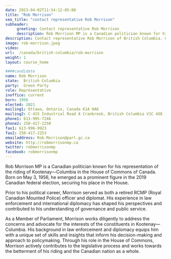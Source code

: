 ```yaml
---
date: 2023-04-02T11:54:12-05:00
title: "Rob Morrison"
seo_title: "contact representative Rob Morrison"
subheader:
     greeting: Contact representative Rob Morrison
     description: Rob Morrison MP is a Canadian politician known for his representation of the riding of Kootenay—Columbia in the House of Commons of Canada. Born on May 3, 1956, he emerged as a prominent figure in the 2019 Canadian federal election, securing his place in the House.
description: Contact representative Rob Morrison of British Columbia. Contact information for Rob Morrison includes email address, phone number, and mailing address.
image: rob-morrison.jpeg
video:
url:  /canada/british-columbia/rob-morrison
weight: 1
layout: course_home

####candidate
name: Rob Morrison
state:	British Columbia
party:	Green Party
role: Representative
inoffice: current
born: 1956
elected: 2021
mailing1: Ottawa, Ontario, Canada K1A 0A6
mailing2: C-415 Industrial Road A Cranbrook, British Columbia V1C 4X8
phone1: 613-995-7246
phone2: 250-417-2250
fax1: 613-996-9923
fax2: 250-417-2253
emailaddress: Rob.Morrison@parl.gc.ca
website: http://robmorrisonmp.ca
twitter: robmorrisonmp
facebook: robmorrisonmp
---
```


Rob Morrison MP is a Canadian politician known for his representation of the riding of Kootenay—Columbia in the House of Commons of Canada. Born on May 3, 1956, he emerged as a prominent figure in the 2019 Canadian federal election, securing his place in the House.

Prior to his political career, Morrison served as both a retired RCMP (Royal Canadian Mounted Police) officer and diplomat. His experience in law enforcement and international diplomacy has shaped his perspectives and contributed to his understanding of governance and public service.

As a Member of Parliament, Morrison works diligently to address the concerns and advocate for the interests of the constituents in Kootenay—Columbia. His background in law enforcement and diplomacy equips him with a unique set of skills and insights that inform his decision-making and approach to policymaking. Through his role in the House of Commons, Morrison actively contributes to the legislative process and works towards the betterment of his riding and the Canadian nation as a whole.
